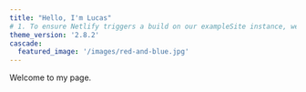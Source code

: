 ```yaml
---
title: "Hello, I'm Lucas"
# 1. To ensure Netlify triggers a build on our exampleSite instance, we need to change a file in the exampleSite directory.
theme_version: '2.8.2'
cascade:
  featured_image: '/images/red-and-blue.jpg'
---
```


Welcome to my page.